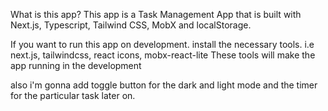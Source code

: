 What is this app?
This app is a Task Management App that is built with Next.js, Typescript, Tailwind CSS, MobX and localStorage.

If you want to run this app on development.
install the necessary tools. i.e next.js, tailwindcss, react icons, mobx-react-lite
These tools will make the app running in the development

also i'm gonna add toggle button for the dark and light mode and the timer for the particular task later on.

